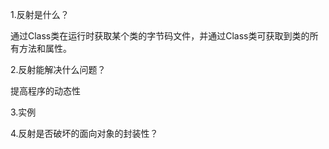 
1.反射是什么？

通过Class类在运行时获取某个类的字节码文件，并通过Class类可获取到类的所有方法和属性。

2.反射能解决什么问题？

提高程序的动态性


3.实例

4.反射是否破坏的面向对象的封装性？
